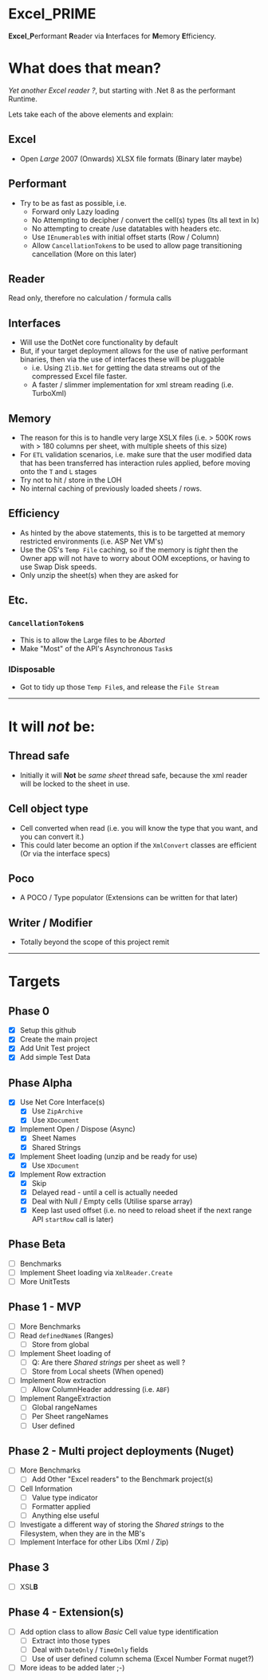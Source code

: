 # Excel_PRIME
**Excel**_**P**erformant **R**eader via **I**nterfaces for **M**emory **E**fficiency.

# What does that mean?
_Yet another Excel reader ?_, but starting with .Net 8 as the performant Runtime.

Lets take each of the above elements and explain:

## Excel
- Open _Large_ 2007 (Onwards) XLSX file formats (Binary later maybe)

## Performant
- Try to be as fast as possible, i.e.
    - Forward only Lazy loading
    - No Attempting to decipher / convert the cell(s) types (Its all text in lx)
    - No attempting to create /use datatables with headers etc.
    - Use `IEnumerable`s with initial offset starts (Row / Column)
    - Allow `CancellationToken`s to be used to allow page transitioning cancellation (More on this later)

## Reader
Read only, therefore no calculation / formula calls

## Interfaces 
- Will use the DotNet core functionality by default
- But, if your target deployment allows for the use of native performant binaries, then via the use of interfaces these will be pluggable
    - i.e. Using `Zlib.Net` for getting the data streams out of the compressed Excel file faster.
    - A faster / slimmer implementation for xml stream reading (i.e. TurboXml)

## Memory
- The reason for this is to handle very large XSLX files (i.e. > 500K rows with > 180 columns per sheet, with multiple sheets of this size)
- For `ETL` validation scenarios, i.e. make sure that the user modified data that has been transferred has interaction rules applied, before moving onto the `T` and `L` stages
- Try not to hit / store in the LOH
- No internal caching of previously loaded sheets / rows.

## Efficiency
- As hinted by the above statements, this is to be targetted at memory restricted environments (i.e. ASP Net VM's)
- Use the OS's `Temp File` caching, so if the memory is _tight_ then the Owner app will not have to worry about OOM exceptions, or having to use Swap Disk speeds.
- Only unzip the sheet(s) when they are asked for

## Etc.
### `CancellationToken`s
- This is to allow the Large files to be _Aborted_
- Make "Most" of the API's Asynchronous `Task`s
### IDisposable
- Got to tidy up those `Temp File`s, and release the `File Stream`

<hr />

# It will **_not_** be:
## Thread safe
- Initially it will **Not** be _same sheet_ thread safe, because the xml reader will be locked to the sheet in use.
## Cell object type
- Cell converted when read (i.e. you will know the type that you want, and you can convert it.)
- This could later become an option if the `XmlConvert` classes are efficient (Or via the interface specs)
## Poco
- A POCO / Type populator (Extensions can be written for that later)
## Writer / Modifier
- Totally beyond the scope of this project remit

<hr />

# Targets
## Phase 0
- [x] Setup this github
- [x] Create the main project
- [x] Add Unit Test project
- [x] Add simple Test Data

## Phase Alpha
- [x] Use Net Core Interface(s)
    - [x] Use `ZipArchive`
    - [x] Use `XDocument`
- [x] Implement Open / Dispose (Async)
    - [x] Sheet Names
    - [x] Shared Strings
- [x] Implement Sheet loading (unzip and be ready for use)
    - [x] Use `XDocument`
- [x] Implement Row extraction 
    - [x] Skip
    - [x] Delayed read - until a cell is actually needed
    - [x] Deal with Null / Empty cells (Utilise sparse array)
    - [x] Keep last used offset (i.e. no need to reload sheet if the next range API `startRow` call is later)

## Phase Beta
- [ ] Benchmarks
- [ ] Implement Sheet loading via `XmlReader.Create`
- [ ] More UnitTests

## Phase 1 - MVP
- [ ] More Benchmarks
- [ ] Read `definedName`s (Ranges)
    - [ ] Store from global
- [ ] Implement Sheet loading of
    - [ ] Q: Are there _Shared strings_ per sheet as well ?
    - [ ] Store from Local sheets (When opened)
- [ ] Implement Row extraction 
    - [ ] Allow ColumnHeader addressing (i.e. `ABF`)
- [ ] Implement RangeExtraction
    - [ ] Global rangeNames
    - [ ] Per Sheet rangeNames
    - [ ] User defined

## Phase 2 - Multi project deployments (Nuget)
- [ ] More Benchmarks
    - [ ] Add Other "Excel readers" to the Benchmark project(s)
- [ ] Cell Information
    - [ ] Value type indicator
    - [ ] Formatter applied
    - [ ] Anything else useful
- [ ] Investigate a different way of storing the _Shared strings_ to the Filesystem, when they are in the MB's
- [ ] Implement Interface for other Libs (Xml / Zip)

## Phase 3
- [ ] XSL**B**


## Phase 4 - Extension(s)
- [ ] Add option class to allow _Basic_ Cell value type identification
    - [ ] Extract into those types
    - [ ] Deal with `DateOnly` / `TimeOnly` fields
    - [ ] Use of user defined column schema (Excel Number Format nuget?)

- [ ] More ideas to be added later ;-)
